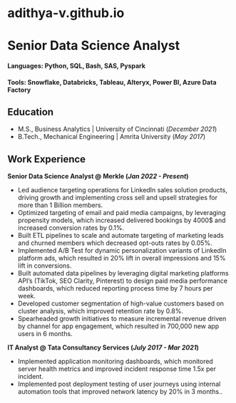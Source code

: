 # adithya-v.github.io

# Senior Data Science Analyst

#### Languages: Python, SQL, Bash, SAS, Pyspark
#### Tools: Snowflake, Databricks, Tableau, Alteryx, Power BI, Azure Data Factory

## Education
- M.S., Business Analytics	| University of Cincinnati (_December 2021_)	 			        		
- B.Tech., Mechanical Engineering | Amrita University (_May 2017_)

## Work Experience
**Senior Data Science Analyst @ Merkle (_Jan 2022 - Present_)**

- Led audience targeting operations for LinkedIn sales solution products, driving growth and implementing cross sell and upsell strategies for more than 1 Billion members.
- Optimized targeting of email and paid media campaigns, by leveraging propensity models, which increased delivered bookings by 4000$ and increased conversion rates by 0.1%.
- Built ETL pipelines to scale and automate targeting of marketing leads and churned members which decreased opt-outs rates by 0.05%.
- Implemented A/B Test for dynamic personalization variants of LinkedIn platform ads, which resulted in 20% lift in overall impressions and 15% lift in conversions.
- Built automated data pipelines by leveraging digital marketing platforms API’s (TikTok, SEO Clarity, Pinterest) to design paid media performance dashboards, which reduced reporting process time by 7 hours per week.
- Developed customer segmentation of high-value customers based on cluster analysis, which improved retention rate by 0.8%.
- Spearheaded growth initiatives to measure incremental revenue driven by channel for app engagement, which resulted in 700,000 new app users in 6 months.

**IT Analyst @ Tata Consultancy Services (_July 2017 - Mar 2021_)**

- Implemented application monitoring dashboards, which monitored server health metrics and improved incident response time 1.5x per incident.
- Implemented post deployment testing of user journeys using internal automation tools that improved network latency by 20% in 3 months..

